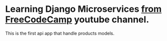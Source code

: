 # Learning Django Microservices [from FreeCodeCamp](https://www.youtube.com/channel/UC8butISFwT-Wl7EV0hUK0BQ) youtube channel.

This is the first api app that handle products models.
